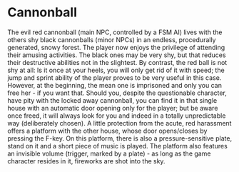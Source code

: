 # Cannonball
The evil red cannonball (main NPC, controlled by a FSM AI) lives with the others shy black cannonballs (minor NPCs) in an endless, procedurally generated, snowy forest. The player now enjoys the privilege of attending their amusing activities. The black ones may be very shy, but that reduces their destructive abilities not in the slightest. By contrast, the red ball is not shy at all: Is it once at your heels, you will only get rid of it with speed; the jump and sprint ability of the player proves to be very useful in this case. However, at the beginning, the mean one is imprisoned and only you can free her - if you want that. Should you, despite the questionable character, have pity with the locked away cannonball, you can find it in that single house with an automatic door opening only for the player; but be aware once freed, it will always look for you and indeed in a totally unpredictable way (deliberately chosen). A little protection from the acute, red harassment offers a platform with the other house, whose door opens/closes by pressing the F-key. On this platform, there is also a pressure-sensitive plate, stand on it and a short piece of music is played. The platform also features an invisible volume (trigger, marked by a plate) - as long as the game character resides in it, fireworks are shot into the sky.
